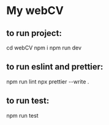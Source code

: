 # My webCV

## to run project:

cd webCV
npm i
npm run dev

## to run eslint and prettier:
npm run lint
npx prettier --write .

## to run test:
npm run test


